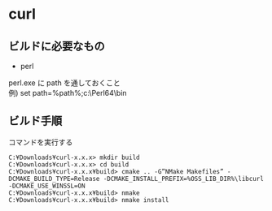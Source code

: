 # curl

## ビルドに必要なもの
- perl

perl.exe に path を通しておくこと  
例)  set path=%path%;c:\Perl64\bin

## ビルド手順
コマンドを実行する  
```
C:¥Downloads¥curl-x.x.x> mkdir build
C:¥Downloads¥curl-x.x.x> cd build
C:¥Downloads¥curl-x.x.x¥build> cmake .. -G”NMake Makefiles” -DCMAKE_BUILD_TYPE=Release -DCMAKE_INSTALL_PREFIX=%OSS_LIB_DIR%\libcurl -DCMAKE_USE_WINSSL=ON
C:¥Downloads¥curl-x.x.x¥build> nmake
C:¥Downloads¥curl-x.x.x¥build> nmake install
```
